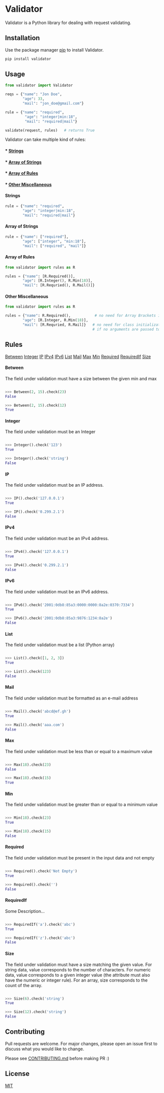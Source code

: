 # Validator

Validator is a Python library for dealing with request validating.

## Installation

Use the package manager [pip](https://pip.pypa.io/en/stable/) to install Validator.

```bash
pip install validator
```

## Usage

```python
from validator import Validator

reqs = {"name": "Jon Doe",
        "age": 33,
        "mail": "jon_doe@gmail.com"}

rule = {"name": "required",
         "age": "integer|min:18",
         "mail": "required|mail"}

validate(request, rules)   # returns True
```
Validator can take multiple kind of rules:

#### * [Strings](#usage-1)
#### * [Array of Strings](#usage-2)
#### * [Array of Rules](#usage-3)
#### * [Other Miscellaneous](#usage-4)

<a name='usage-1'/>

#### Strings

```python
rule = {"name": "required",
        "age": "integer|min:18",
        "mail": "required|mail"}
```
<a name='usage-2'/>

#### Array of Strings
```python
rule = {"name": ["required"],
        "age": ["integer", "min:18"],
        "mail": ["required", "mail"]}
```

<a name='usage-3'/>

#### Array of Rules
```python
from validator import rules as R

rules = {"name": [R.Required()],
        "age": [R.Integer(), R.Min(18)],
        "mail": [R.Requried(), R.Mail()]}
```

<a name='usage-4'/>

#### Other Miscellaneous
```python
from validator import rules as R

rules = {"name": R.Required(),           # no need for Array Brackets if one rule
        "age": [R.Integer, R.Min(18)],
        "mail": [R.Requried, R.Mail]}   # no need for class initialization with brakcets () 
                                        # if no arguments are passed to rule
```

## Rules
<div>
<p>
<a href="#Between">Between</a>
<a href="#Integer">Integer</a>
<a href="#IP">IP</a>
<a href="#IPv4">IPv4</a>
<a href="#IPv6">IPv6</a>
<a href="#List">List</a>
<a href="#Mail">Mail</a>
<a href="#Max">Max</a>
<a href="#Min">Min</a>
<a href="#Required">Required</a>
<a href="#RequiredIf">RequiredIf</a>
<a href="#Size">Size</a>
</p>
</div><a name="Between"/>

#### Between

The field under validation must have a size between the given min and max


```python

>>> Between(2, 15).check(23)
False

>>> Between(2, 15).check(12)
True


```
<a name="Integer"/>

#### Integer

The field under validation must be an Integer


```python

>>> Integer().check('123')
True

>>> Integer().check('string')
False


```
<a name="IP"/>

#### IP

The field under validation must be an IP address.


```python

>>> IP().check('127.0.0.1')
True

>>> IP().check('0.299.2.1')
False


```
<a name="IPv4"/>

#### IPv4

The field under validation must be an IPv4 address.


```python

>>> IPv4().check('127.0.0.1')
True

>>> IPv4().check('0.299.2.1')
False


```
<a name="IPv6"/>

#### IPv6

The field under validation must be an IPv6 address.


```python

>>> IPv6().check('2001:0db8:85a3:0000:0000:8a2e:0370:7334')
True

>>> IPv6().check('2001:0db8:85a3:9876:1234:8a2e')
False


```
<a name="List"/>

#### List

The field under validation must be a list (Python array)


```python

>>> List().check([1, 2, 3])
True

>>> List().check(123)
False


```
<a name="Mail"/>

#### Mail

The field under validation must be formatted as an e-mail address


```python

>>> Mail().check('abcd@ef.gh')
True

>>> Mail().check('aaa.com')
False


```
<a name="Max"/>

#### Max

The field under validation must be less than or equal to a maximum value


```python

>>> Max(18).check(23)
False

>>> Max(18).check(15)
True


```
<a name="Min"/>

#### Min

The field under validation must be greater than or equal to a minimum value


```python

>>> Min(18).check(23)
True

>>> Min(18).check(15)
False


```
<a name="Required"/>

#### Required

The field under validation must be present in the input data and not empty


```python

>>> Required().check('Not Empty')
True

>>> Required().check('')
False


```
<a name="RequiredIf"/>

#### RequiredIf

Some Description...


```python

>>> RequiredIf('a').check('abc')
True

>>> RequiredIf('z').check('abc')
False


```
<a name="Size"/>

#### Size

The field under validation must have a size matching the given value.
For string data, value corresponds to the number of characters.
For numeric data, value corresponds to a given integer value (the attribute must also have the numeric or integer rule).
For an array, size corresponds to the count of the array.


```python

>>> Size(6).check('string')
True

>>> Size(12).check('string')
False


```

## Contributing
Pull requests are welcome. For major changes, please open an issue first to discuss what you would like to change.

Please see [CONTRIBUTING.md](#../../CONTRIBUTING.md) before making PR :)

## License
[MIT](https://choosealicense.com/licenses/mit/)
